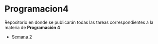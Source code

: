 # Programacion4

Repositorio en donde se publicarán todas las tareas correspondientes a la materia de **Programación 4**


- [Semana 2](semana2/index.html "Semana 2")
